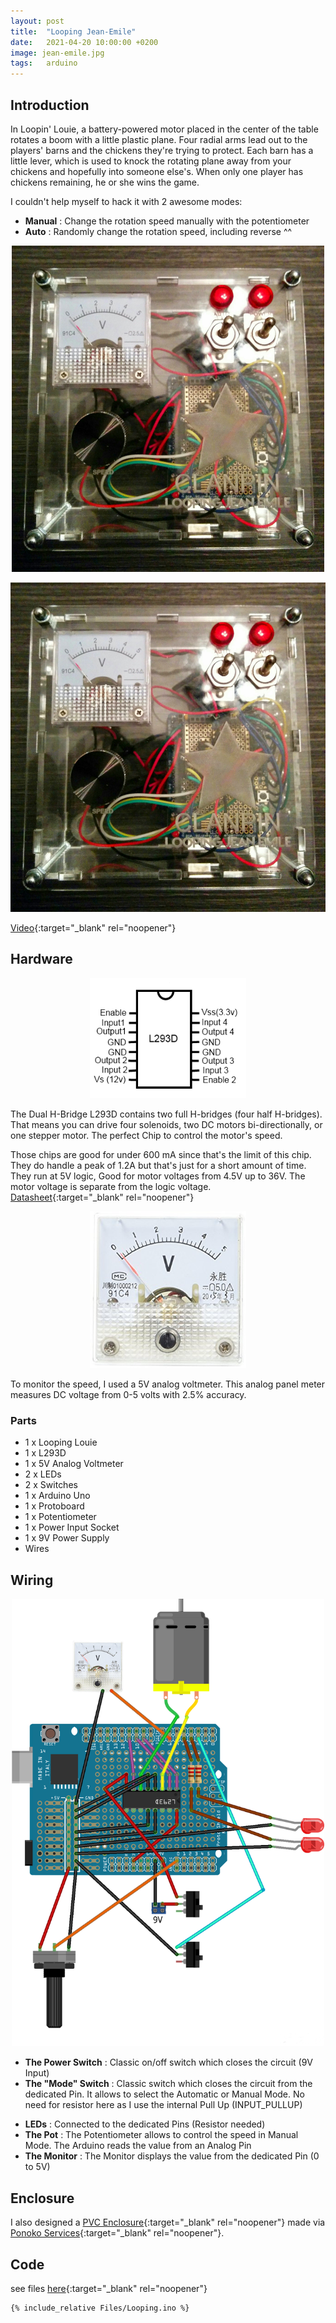 ```yaml
---
layout: post
title:  "Looping Jean-Emile"
date:   2021-04-20 10:00:00 +0200
image: jean-emile.jpg
tags:   arduino
---
```

## Introduction ##
In Loopin' Louie, a battery-powered motor placed in the center of the table rotates a boom with a little plastic plane. Four radial arms lead out to the players' barns and the chickens they're trying to protect. Each barn has a little lever, which is used to knock the rotating plane away from your chickens and hopefully into someone else's. When only one player has chickens remaining, he or she wins the game.

I couldn't help myself to hack it with 2 awesome modes: 
* __Manual__ : Change the rotation speed manually with the potentiometer
* __Auto__ : Randomly change the rotation speed, including reverse ^^

<p align='center'><img src='https://raw.githubusercontent.com/PaulFinch/paulfinch.github.io/master/_posts/Projects/Arduino/Looping_Jean-Emile/Images/Looping.jpg' width='500'></p>

![Looping](Images/Looping.jpg)

[Video](https://www.youtube.com/watch?v=b-XIl642PzY){:target="_blank" rel="noopener"}

## Hardware ##
<p align='center'><img src='https://raw.githubusercontent.com/PaulFinch/paulfinch.github.io/master/_posts/Projects/Arduino/Looping_Jean-Emile/Images/L293D.png' width='250'></p>

The Dual H-Bridge L293D contains two full H-bridges (four half H-bridges). That means you can drive four solenoids, two DC motors bi-directionally, or one stepper motor. The perfect Chip to control the motor's speed.

Those chips are good for under 600 mA since that's the limit of this chip. They do handle a peak of 1.2A but that's just for a short amount of time. They run at 5V logic, Good for motor voltages from 4.5V up to 36V. The motor voltage is separate from the logic voltage. [Datasheet](https://www.sparkfun.com/datasheets/IC/SN754410.pdf){:target="_blank" rel="noopener"}

<p align='center'><img src='https://raw.githubusercontent.com/PaulFinch/paulfinch.github.io/master/_posts/Projects/Arduino/Looping_Jean-Emile/Images/Voltmeter.jpg' width='250'></p>

To monitor the speed, I used a 5V analog voltmeter. This analog panel meter measures DC voltage from 0-5 volts with 2.5% accuracy.

### Parts ###
* 1 x Looping Louie
* 1 x L293D
* 1 x 5V Analog Voltmeter
* 2 x LEDs
* 2 x Switches
* 1 x Arduino Uno
* 1 x Protoboard
* 1 x Potentiometer
* 1 x Power Input Socket
* 1 x 9V Power Supply
* Wires

## Wiring ##
<p align='center'><img src='https://raw.githubusercontent.com/PaulFinch/paulfinch.github.io/master/_posts/Projects/Arduino/Looping_Jean-Emile/Fritzing/Schematic.png' width='500'></p>

* __The Power Switch__ : Classic on/off switch which closes the circuit (9V Input)
* __The "Mode" Switch__ : Classic switch which closes the circuit from the dedicated Pin. It allows to select the Automatic or Manual Mode. No need for resistor here as I use the internal Pull Up (INPUT_PULLUP)</p>
* __LEDs__ : Connected to the dedicated Pins (Resistor needed)
* __The Pot__ : The Potentiometer allows to control the speed in Manual Mode. The Arduino reads the value from an Analog Pin
* __The Monitor__ : The Monitor displays the value from the dedicated Pin (0 to 5V)

## Enclosure ##
I also designed a [PVC Enclosure](https://github.com/PaulFinch/paulfinch.github.io/blob/master/_posts/Projects/Arduino/Looping_Jean-Emile/Enclosure/Enclosure.svg){:target="_blank" rel="noopener"} made via [Ponoko Services](https://www.ponoko.com){:target="_blank" rel="noopener"}.

## Code ##
see files [here](https://github.com/PaulFinch/paulfinch.github.io/tree/main/_posts/Projects/Arduino/Looping_Jean-Emile/Files){:target="_blank" rel="noopener"}

```
{% include_relative Files/Looping.ino %}
```